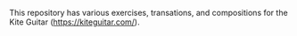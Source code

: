 This repository has various exercises, transations, and compositions for the Kite Guitar (https://kiteguitar.com/).